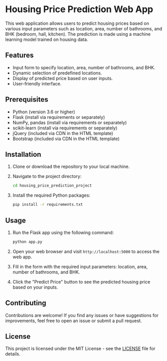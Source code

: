 # Housing Price Prediction Web App

This web application allows users to predict housing prices based on various input parameters such as location, area, number of bathrooms, and BHK (bedroom, hall, kitchen). The prediction is made using a machine learning model trained on housing data.

## Features

- Input form to specify location, area, number of bathrooms, and BHK.
- Dynamic selection of predefined locations.
- Display of predicted price based on user inputs.
- User-friendly interface.

## Prerequisites

- Python (version 3.6 or higher)
- Flask (install via requirements or separately)
- NumPy, pandas (install via requirements or separately)
- scikit-learn (install via requirements or separately)
- jQuery (included via CDN in the HTML template)
- Bootstrap (included via CDN in the HTML template)

## Installation

1. Clone or download the repository to your local machine.
2. Navigate to the project directory:

    ```bash
    cd housing_price_prediction_project
    ```

3. Install the required Python packages:

    ```bash
    pip install -r requirements.txt
    ```

## Usage

1. Run the Flask app using the following command:

    ```bash
    python app.py
    ```

2. Open your web browser and visit `http://localhost:5000` to access the web app.

3. Fill in the form with the required input parameters: location, area, number of bathrooms, and BHK.

4. Click the "Predict Price" button to see the predicted housing price based on your inputs.

## Contributing

Contributions are welcome! If you find any issues or have suggestions for improvements, feel free to open an issue or submit a pull request.

## License

This project is licensed under the MIT License - see the [LICENSE](LICENSE) file for details.
